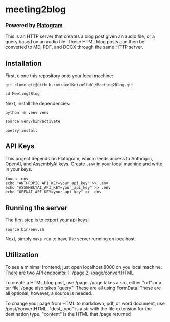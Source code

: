 # meeting2blog
### Powered by [Platogram](https://github.com/code-anyway/platogram)

This is an HTTP server that creates a blog post given an audio file, or a query based on an audio file.
These HTML blog posts can then be converted to MD, PDF, and DOCX through the same HTTP server.

## Installation
First, clone this repository onto your local machine:

    git clone git@github.com:axelKeizoStahl/Meeting2Blog.git

    cd Meeting2Blog
Next, install the dependencies:

    python -m venv venv

    source venv/bin/activate

    poetry install


## API Keys
This project depends on Platogram, which needs access to Anthropic, OpenAI, and AssemblyAI keys.
Create `.env` in your local machine and write in your keys.

    
    touch .env
    echo "ANTHROPIC_API_KEY=your_api_key" >> .env
    echo "ASSEMBLYAI_API_KEY=your_api_key" >> .env
    echo "OPENAI_API_KEY=your_api_key" >> .env
    


## Running the server
The first step is to export your api keys:

    source bin/env.sh

Next, simply `make run` to have the server running on localhost.

## Utilization
To see a minimal frontend, just open localhost:8000 on you local machine.
There are two API endpoints:
    1. /page
    2. /page/convertHTML

To create a HTML blog post, use /page.
    /page takes a src, either "url" or a tar file.
    /page also takes "query".
These are all using FormData. These are all optional, however, a source is needed.

To change your page from HTML to markdown, pdf, or word document, use /post/convertHTML.
    "dest_type" is a str with the file extension for the destination type.
    "content" is the HTML that /page returned
